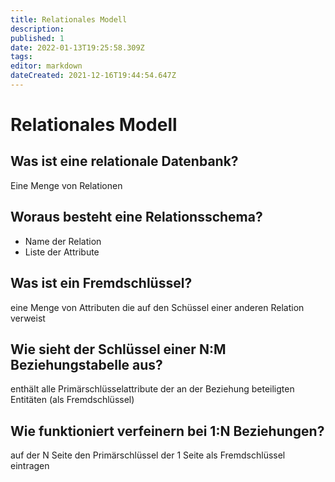 ```yaml
---
title: Relationales Modell
description: 
published: 1
date: 2022-01-13T19:25:58.309Z
tags: 
editor: markdown
dateCreated: 2021-12-16T19:44:54.647Z
---
```


# Relationales Modell

## Was ist eine relationale Datenbank?

Eine Menge von Relationen

## Woraus besteht eine Relationsschema?

- Name der Relation
- Liste der Attribute

## Was ist ein Fremdschlüssel?

eine Menge von Attributen die auf den Schüssel einer anderen Relation verweist

## Wie sieht der Schlüssel einer N:M Beziehungstabelle aus?

enthält alle Primärschlüsselattribute der an der Beziehung beteiligten Entitäten (als Fremdschlüssel)

## Wie funktioniert verfeinern bei 1:N Beziehungen?

auf der N Seite den Primärschlüssel der 1 Seite als Fremdschlüssel eintragen
